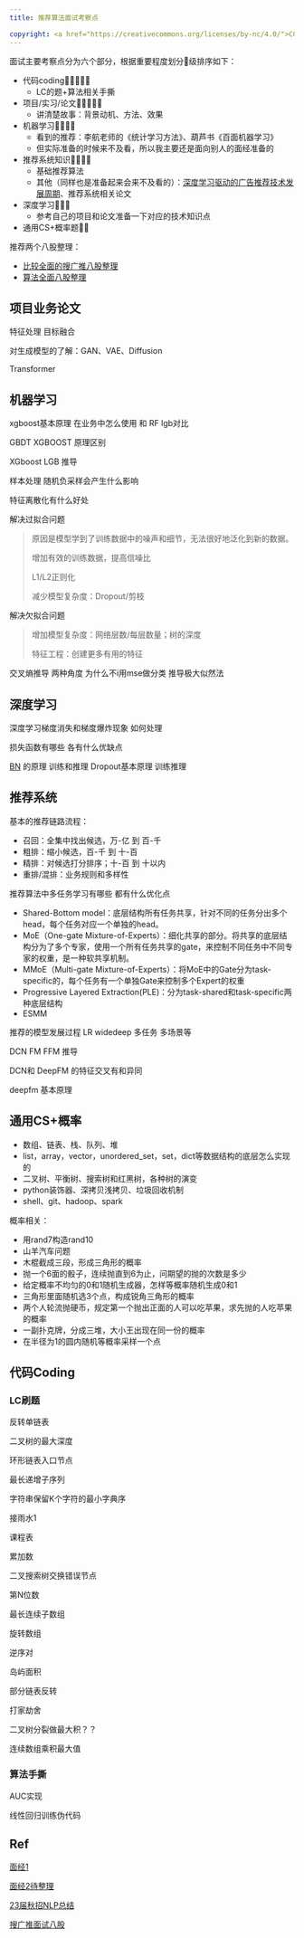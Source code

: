 ```yaml
---
title: 推荐算法面试考察点

copyright: <a href="https://creativecommons.org/licenses/by-nc/4.0/">CC BY-NC 4.0协议</a>
---
```




面试主要考察点分为六个部分，根据重要程度划分🌟级排序如下：

- 代码coding🌟🌟🌟🌟🌟
  - LC的题+算法相关手撕
- 项目/实习/论文🌟🌟🌟🌟🌟
  - 讲清楚故事：背景动机、方法、效果
- 机器学习🌟🌟🌟🌟
  - 看到的推荐：李航老师的《统计学习方法》、葫芦书《百面机器学习》
  - 但实际准备的时候来不及看，所以我主要还是面向别人的面经准备的
- 推荐系统知识🌟🌟🌟🌟
  - 基础推荐算法
  - 其他（同样也是准备起来会来不及看的）：[深度学习驱动的广告推荐技术发展周期](https://zhuanlan.zhihu.com/p/398041971)、推荐系统相关论文
- 深度学习🌟🌟🌟
  - 参考自己的项目和论文准备一下对应的技术知识点
- 通用CS+概率题🌟🌟

推荐两个八股整理：

- [比较全面的搜广推八股整理](https://blog.csdn.net/keiven_/article/details/134758737)
- [算法全面八股整理](https://zhuanlan.zhihu.com/p/545374303)

## 项目业务论文

特征处理  目标融合

对生成模型的了解：GAN、VAE、Diffusion

Transformer

## 机器学习

xgboost基本原理 在业务中怎么使用 和 RF lgb对比

GBDT XGBOOST 原理区别

XGboost  LGB 推导  

样本处理  随机负采样会产生什么影响

特征离散化有什么好处

> 

解决过拟合问题

> 原因是模型学到了训练数据中的噪声和细节，无法很好地泛化到新的数据。
>
> 增加有效的训练数据，提高信噪比
>
> L1/L2正则化
>
> 减少模型复杂度：Dropout/剪枝

解决欠拟合问题

> 增加模型复杂度：网络层数/每层数量；树的深度
>
> 特征工程：创建更多有用的特征

交叉熵推导  两种角度   为什么不i用mse做分类 推导极大似然法

## 深度学习

深度学习梯度消失和梯度爆炸现象 如何处理

损失函数有哪些  各有什么优缺点

[BN](https://gw-c.nowcoder.com/api/sparta/jump/link?link=http%3A%2F%2F3.bn%2F) 的原理  训练和推理  Dropout基本原理 训练推理

## 推荐系统

基本的推荐链路流程：

- 召回：全集中找出候选，万-亿 到 百-千
- 粗排：缩小候选，百-千 到 十-百
- 精排：对候选打分排序；十-百 到 十以内
- 重排/混排：业务规则和多样性

推荐算法中多任务学习有哪些   都有什么优化点

- Shared-Bottom model：底层结构所有任务共享，针对不同的任务分出多个head，每个任务对应一个单独的head。
- MoE（One-gate Mixture-of-Experts）：细化共享的部分。将共享的底层结构分为了多个专家，使用一个所有任务共享的gate，来控制不同任务中不同专家的权重，是一种软共享机制。
- MMoE（Multi-gate Mixture-of-Experts）：将MoE中的Gate分为task-specific的，每个任务有一个单独Gate来控制多个Expert的权重
- Progressive Layered Extraction(PLE)：分为task-shared和task-specific两种底层结构
- ESMM

推荐的模型发展过程  LR widedeep  多任务 多场景等

DCN FM FFM 推导

DCN和 DeepFM 的特征交叉有和异同

deepfm 基本原理  

## 通用CS+概率

- 数组、链表、栈、队列、堆    
- list，array，vector，unordered_set，set，dict等数据结构的底层怎么实现的    
- 二叉树、平衡树、搜索树和红黑树，各种树的演变    
- python装饰器、深拷贝浅拷贝、垃圾回收机制    
- shell、git、hadoop、spark   

概率相关：   

-    用rand7构造rand10    
-    山羊汽车问题    
-    木棍截成三段，形成三角形的概率    
-    抛一个6面的骰子，连续抛直到6为止，问期望的抛的次数是多少    
-    给定概率不均匀的0和1随机生成器，怎样等概率随机生成0和1    
-    三角形里面随机选3个点，构成锐角三角形的概率    
-    两个人轮流抛硬币，规定第一个抛出正面的人可以吃苹果，求先抛的人吃苹果的概率    
-    一副扑克牌，分成三堆，大小王出现在同一份的概率    
-    在半径为1的圆内随机等概率采样一个点

## 代码Coding

### LC刷题

反转单链表 

二叉树的最大深度

环形链表入口节点

最长递增子序列

字符串保留K个字符的最小字典序

接雨水1

课程表

累加数

二叉搜索树交换错误节点

第N位数

最长连续子数组

旋转数组

逆序对

岛屿面积

部分链表反转

打家劫舍

二叉树分裂做最大积？？

连续数组乘积最大值

### 算法手撕

AUC实现

线性回归训练伪代码

## Ref

[面经1](https://www.nowcoder.com/discuss/460501011640176640?sourceSSR=users)

[面经2待整理](https://www.nowcoder.com/discuss/461243756893761536?sourceSSR=users)

[23届秋招NLP总结](https://www.nowcoder.com/discuss/387544619066683392)

[搜广推面试八股](https://blog.csdn.net/keiven_/article/details/134758737)